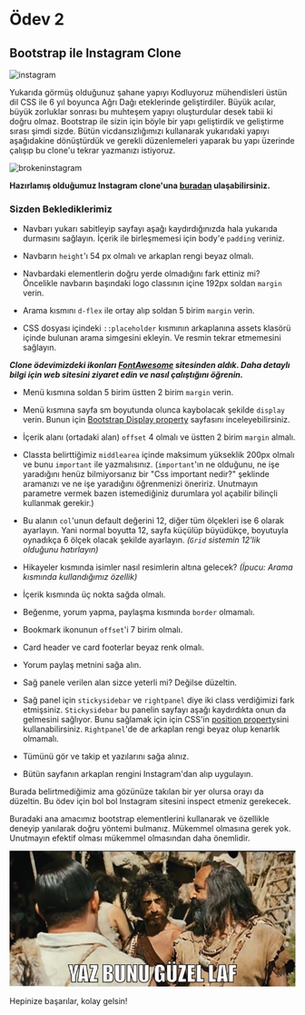 # Ödev 2

## Bootstrap ile Instagram Clone

![instagram](figures/instagram.gif)

Yukarıda görmüş olduğunuz şahane yapıyı Kodluyoruz mühendisleri üstün dil CSS ile 6 yıl boyunca Ağrı Dağı eteklerinde geliştirdiler. Büyük acılar, büyük zorluklar sonrası bu muhteşem yapıyı oluşturdular desek tabii ki doğru olmaz.
Bootstrap ile sizin için böyle bir yapı geliştirdik ve geliştirme sırası şimdi sizde. Bütün vicdansızlığımızı kullanarak yukarıdaki yapıyı aşağıdakine dönüştürdük ve gerekli düzenlemeleri yaparak bu yapı üzerinde çalışıp bu clone'u tekrar yazmanızı istiyoruz.

![brokeninstagram](figures/instagrambroken.gif)

**Hazırlamış olduğumuz Instagram clone'una [buradan](instagramclone/) ulaşabilirsiniz.**

### Sizden Beklediklerimiz

- Navbarı yukarı sabitleyip sayfayı aşağı kaydırdığınızda hala yukarıda durmasını sağlayın. İçerik ile birleşmemesi için body'e `padding` veriniz.

- Navbarın `height`'ı 54 px olmalı ve arkaplan rengi beyaz olmalı.

- Navbardaki elementlerin doğru yerde olmadığını fark ettiniz mi? Öncelikle navbarın başındaki logo classının içine 192px soldan `margin` verin.

- Arama kısmını `d-flex` ile ortay alıp soldan 5 birim `margin` verin.

- CSS dosyası içindeki `::placeholder` kısmının arkaplanına assets klasörü içinde bulunan arama simgesini ekleyin. Ve resmin tekrar etmemesini sağlayın.

***Clone ödevimizdeki ikonları [FontAwesome](https://fontawesome.com/) sitesinden aldık. Daha detaylı bilgi için web sitesini ziyaret edin ve nasıl çalıştığını öğrenin.***

- Menü kısmına soldan 5 birim üstten 2 birim `margin` verin.

- Menü kısmına sayfa sm boyutunda olunca kaybolacak şekilde `display` verin. Bunun için [Bootstrap Display property](https://getbootstrap.com/docs/4.5/utilities/display/) sayfasını inceleyebilirsiniz.

- İçerik alanı (ortadaki alan) `offset` 4 olmalı ve üstten 2 birim `margin` almalı.

- Classta belirttiğimiz `middlearea` içinde maksimum yükseklik 200px olmalı ve bunu `important` ile yazmalısınız. (`important`'ın ne olduğunu, ne işe yaradığını henüz bilmiyorsanız bir "Css important nedir?" şeklinde aramanızı ve ne işe yaradığını öğrenmenizi öneririz. Unutmayın parametre vermek bazen istemediğiniz durumlara yol açabilir bilinçli kullanmak gerekir.)

- Bu alanın `col`'unun default değerini 12, diğer tüm ölçekleri ise 6 olarak ayarlayın. Yani normal boyutta 12, sayfa küçülüp büyüdükçe, boyutuyla oynadıkça 6 ölçek olacak şekilde ayarlayın. *(`Grid` sistemin 12'lik olduğunu hatırlayın)*

- Hikayeler kısmında isimler nasıl resimlerin altına gelecek? *(İpucu: Arama kısmında kullandığımız özellik)*

- İçerik kısmında üç nokta sağda olmalı.

- Beğenme, yorum yapma, paylaşma kısmında `border` olmamalı.

- Bookmark ikonunun `offset`'i 7 birim olmalı.

- Card header ve card footerlar beyaz renk olmalı.

- Yorum paylaş metnini sağa alın.

- Sağ panele verilen alan sizce yeterli mi? Değilse düzeltin.

- Sağ panel için `stickysidebar` ve `rightpanel` diye iki class verdiğimizi fark etmişsiniz. `Stickysidebar` bu panelin sayfayı aşağı kaydırdıkta onun da gelmesini sağlıyor. Bunu sağlamak için için CSS'in [position property](https://www.w3schools.com/css/css_positioning.asp)sini kullanabilirsiniz. `Rightpanel`'de de arkaplan rengi beyaz olup kenarlık olmamalı.

- Tümünü gör ve takip et yazılarını sağa alınız.

- Bütün sayfanın arkaplan rengini Instagram'dan alıp uygulayın.

Burada belirtmediğimiz ama gözünüze takılan bir yer olursa orayı da düzeltin. Bu ödev için bol bol Instagram sitesini inspect etmeniz gerekecek.

Buradaki ana amacımız bootstrap elementlerini kullanarak ve özellikle deneyip yanılarak doğru yöntemi bulmanız. Mükemmel olmasına gerek yok.
Unutmayın efektif olması mükemmel olmasından daha önemlidir.

![arog](figures/arog.jpg)

Hepinize başarılar, kolay gelsin!


